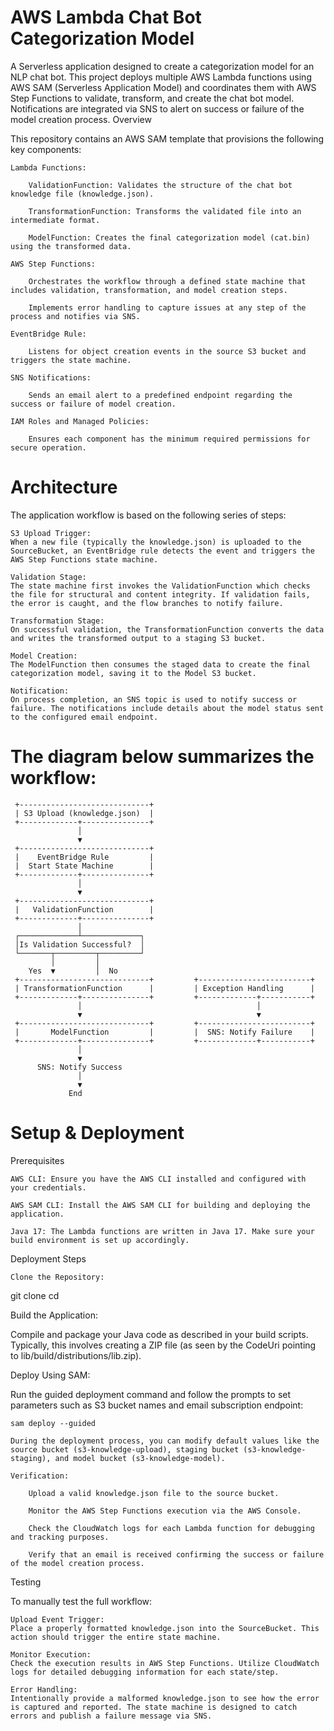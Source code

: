 # AWS Lambda Chat Bot Categorization Model

A Serverless application designed to create a categorization model for an NLP chat bot. This project deploys multiple AWS Lambda functions using AWS SAM (Serverless Application Model) and coordinates them with AWS Step Functions to validate, transform, and create the chat bot model. Notifications are integrated via SNS to alert on success or failure of the model creation process.
Overview

This repository contains an AWS SAM template that provisions the following key components:

    Lambda Functions:

        ValidationFunction: Validates the structure of the chat bot knowledge file (knowledge.json).

        TransformationFunction: Transforms the validated file into an intermediate format.

        ModelFunction: Creates the final categorization model (cat.bin) using the transformed data.

    AWS Step Functions:

        Orchestrates the workflow through a defined state machine that includes validation, transformation, and model creation steps.

        Implements error handling to capture issues at any step of the process and notifies via SNS.

    EventBridge Rule:

        Listens for object creation events in the source S3 bucket and triggers the state machine.

    SNS Notifications:

        Sends an email alert to a predefined endpoint regarding the success or failure of model creation.

    IAM Roles and Managed Policies:

        Ensures each component has the minimum required permissions for secure operation.

# Architecture

The application workflow is based on the following series of steps:

    S3 Upload Trigger:
    When a new file (typically the knowledge.json) is uploaded to the SourceBucket, an EventBridge rule detects the event and triggers the AWS Step Functions state machine.

    Validation Stage:
    The state machine first invokes the ValidationFunction which checks the file for structural and content integrity. If validation fails, the error is caught, and the flow branches to notify failure.

    Transformation Stage:
    On successful validation, the TransformationFunction converts the data and writes the transformed output to a staging S3 bucket.

    Model Creation:
    The ModelFunction then consumes the staged data to create the final categorization model, saving it to the Model S3 bucket.

    Notification:
    On process completion, an SNS topic is used to notify success or failure. The notifications include details about the model status sent to the configured email endpoint.

# The diagram below summarizes the workflow:

     +-----------------------------+
     | S3 Upload (knowledge.json)  |
     +-------------+---------------+
                   │
                   ▼
     +-----------------------------+
     |    EventBridge Rule         |
     |  Start State Machine        |
     +-------------+---------------+
                   │
                   ▼
     +-----------------------------+
     |   ValidationFunction        |
     +-------------+---------------+
                   │
     ┌─────────────┴─────────────┐
     │Is Validation Successful?  │
     └───────┬─────────┬─────────┘
             │         │
        Yes  ▼         │  No
     +-----------------------------+         +-------------------------+
     | TransformationFunction      |         | Exception Handling      |
     +-------------+---------------+         +-------------+-----------+
                   │                                       │
                   ▼                                       ▼
     +-----------------------------+         +-------------------------+
     |       ModelFunction         |         |  SNS: Notify Failure    |
     +-------------+---------------+         +-------------+-----------+
                   │
                   ▼
          SNS: Notify Success
                   │
                   ▼
                 End


# Setup & Deployment
Prerequisites

    AWS CLI: Ensure you have the AWS CLI installed and configured with your credentials.

    AWS SAM CLI: Install the AWS SAM CLI for building and deploying the application.

    Java 17: The Lambda functions are written in Java 17. Make sure your build environment is set up accordingly.

Deployment Steps

    Clone the Repository:

git clone <repository-url>
cd <repository-directory>

Build the Application:

Compile and package your Java code as described in your build scripts. Typically, this involves creating a ZIP file (as seen by the CodeUri pointing to lib/build/distributions/lib.zip).

Deploy Using SAM:

Run the guided deployment command and follow the prompts to set parameters such as S3 bucket names and email subscription endpoint:

    sam deploy --guided

    During the deployment process, you can modify default values like the source bucket (s3-knowledge-upload), staging bucket (s3-knowledge-staging), and model bucket (s3-knowledge-model).

    Verification:

        Upload a valid knowledge.json file to the source bucket.

        Monitor the AWS Step Functions execution via the AWS Console.

        Check the CloudWatch logs for each Lambda function for debugging and tracking purposes.

        Verify that an email is received confirming the success or failure of the model creation process.

Testing

To manually test the full workflow:

    Upload Event Trigger:
    Place a properly formatted knowledge.json into the SourceBucket. This action should trigger the entire state machine.

    Monitor Execution:
    Check the execution results in AWS Step Functions. Utilize CloudWatch logs for detailed debugging information for each state/step.

    Error Handling:
    Intentionally provide a malformed knowledge.json to see how the error is captured and reported. The state machine is designed to catch errors and publish a failure message via SNS.


